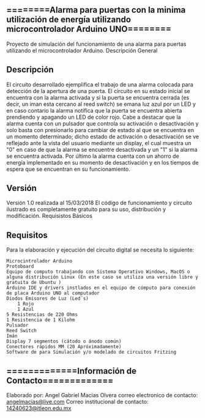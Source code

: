 ## ========Alarma para puertas con la minima utilización de energía utilizando microcontrolador Arduino UNO========

Proyecto de simulación del funcionamiento de una alarma para puertas utilizando el microcontrolador Arduino.
Descripción General

## Descripción
El circuito desarrollado ejemplifica el trabajo de una alarma colocada para detección de la apertura de una puerta.
El circuito en su estado inicial se encuentra con la alarma activada y si la puerta se encuentra cerrada (es decir,
un iman esta cercano al reed switch) se emana luz azul por un LED y en caso contario la alarma notifica que la puerta
se encuentra abierta prendiendo y apagando un LED de color rojo. Cabe a destacar que la alarma cuenta con un pulsador
que controla su activación o desactivación y solo basta con presionarlo para cambiar de estado al que se encuentra en 
un momento determinado; dicho estado de activación o desactivación se ve reflejado ante la vista del usuario mediante un 
display, el cual muestra un "0" en caso de que la alarma se encuentre desactivada y un "1" si la alarma se encuentra activada.
Por último la alarma cuenta con un ahorro de energía implementado en su momento de desactivación y en los tiempos de espera
que se encuentran en su funcionamiento.

## Versión
Versión 1.0 realizada al 15/03/2018 El código de funcionamiento y circuito ilustrado es completamente gratuito para su uso, distribución y modificación.
Requisistos Básicos

## Requisitos 
Para la elaboración y ejecución del circuito digital se necesita lo siguiente:

    Microcintrolador Arduino
    Protoboard
    Equipo de computo trabajando con Sistema Operativo Windows, MacOS o alguna distribución Linux (En este caso se utiliza una versión libre y gratuita de Ubuntu )
    Arduino IDE y drivers instlados en el equipo de cómputo para conexión de placa Arduino UNO al computador
    Diodos Emisores de Luz (Led´s)
        1 Rojo
        1 Azul
    5 Resistencias de 220 Ohms
    1 Resistencia de 1 Kilohm
    Pulsador
    Reed Switch
    Imán
    Display 7 segmentos (cátodo o ánodo común)
    Conectores rápidos MM (20 Apróximadamente)
    Software de para Simulación y/o modelado de circuitos Fritzing 


## =============Información de Contacto=============

Elaborado por: Angel Gabriel Macias Olvera correo electronico de contacto: angelmacias@live.com Correo institucional de contacto: 14240623@itleon.edu.mx
